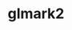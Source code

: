 ---
permalink: /engineering/projects/glmark2/
project_link_name: glmark2
project_url: n/a
statsAvailable: 'false'
title: glmark2
---